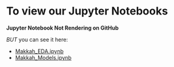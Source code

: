 # **To view our Jupyter Notebooks**
**Jupyter Notebook Not Rendering on GitHub**

*BUT* you can see it here:

- [Makkah_EDA.ipynb](https://nbviewer.org/github/REHAB199/Saudi-Arabia-Weather-Deep-learning/blob/main/Code/Makkah_EDA.ipynb)
- [Makkah_Models.ipynb](https://nbviewer.org/github/REHAB199/Saudi-Arabia-Weather-Deep-learning/blob/main/Code/Makkah_Models.ipynb)
